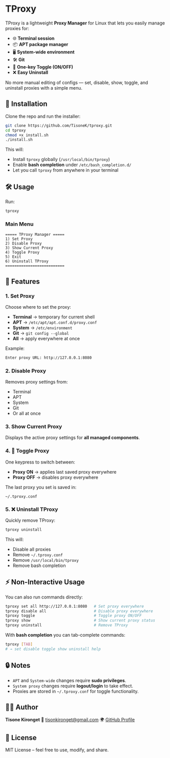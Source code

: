 # TProxy

TProxy is a lightweight **Proxy Manager** for Linux that lets you easily manage proxies for:

* 🌐 **Terminal session**
* 📦 **APT package manager**
* 🖥 **System-wide environment**
* 🛠 **Git**
* 🔄 **One-key Toggle (ON/OFF)**
* ❌ **Easy Uninstall**

No more manual editing of configs — set, disable, show, toggle, and uninstall proxies with a simple menu.


## 🚀 Installation

Clone the repo and run the installer:

```bash
git clone https://github.com/TisoneK/tproxy.git
cd tproxy
chmod +x install.sh
./install.sh
```

This will:

* Install `tproxy` globally (`/usr/local/bin/tproxy`)
* Enable **bash completion** under `/etc/bash_completion.d/`
* Let you call `tproxy` from anywhere in your terminal


## 🛠 Usage

Run:

```bash
tproxy
```

### Main Menu

```
===== TProxy Manager =====
1) Set Proxy
2) Disable Proxy
3) Show Current Proxy
4) Toggle Proxy
5) Exit
6) Uninstall TProxy
==========================
```

## 🔑 Features

### 1. Set Proxy

Choose where to set the proxy:

* **Terminal** → temporary for current shell
* **APT** → `/etc/apt/apt.conf.d/proxy.conf`
* **System** → `/etc/environment`
* **Git** → `git config --global`
* **All** → apply everywhere at once

Example:

```bash
Enter proxy URL: http://127.0.0.1:8080
```

### 2. Disable Proxy

Removes proxy settings from:

* Terminal
* APT
* System
* Git
* Or all at once

### 3. Show Current Proxy

Displays the active proxy settings for **all managed components**.



### 4. 🔄 Toggle Proxy

One keypress to switch between:

* **Proxy ON** → applies last saved proxy everywhere
* **Proxy OFF** → disables proxy everywhere

The last proxy you set is saved in:

```
~/.tproxy.conf
```


### 5. ❌ Uninstall TProxy

Quickly remove TProxy:

```bash
tproxy uninstall
```

This will:

* Disable all proxies
* Remove `~/.tproxy.conf`
* Remove `/usr/local/bin/tproxy`
* Remove bash completion


## ⚡ Non-Interactive Usage

You can also run commands directly:

```bash
tproxy set all http://127.0.0.1:8080   # Set proxy everywhere
tproxy disable all                     # Disable proxy everywhere
tproxy toggle                          # Toggle proxy ON/OFF
tproxy show                            # Show current proxy status
tproxy uninstall                       # Remove TProxy
```

With **bash completion** you can tab-complete commands:

```bash
tproxy [TAB]
# → set disable toggle show uninstall help
```


## 🔒 Notes

* `APT` and `System-wide` changes require **sudo privileges**.
* `System proxy` changes require **logout/login** to take effect.
* Proxies are stored in `~/.tproxy.conf` for toggle functionality.


## 🧑‍💻 Author

**Tisone Kironget**
📧 [tisonkironget@gmail.com](mailto:tisonkironget@gmail.com)
🌍 [GitHub Profile](https://github.com/TisoneK)


## 📜 License

MIT License – feel free to use, modify, and share.

